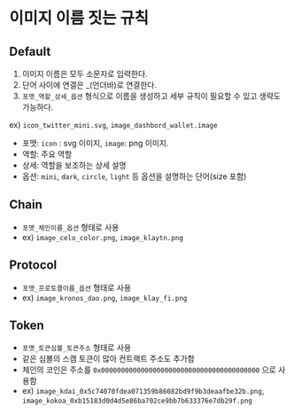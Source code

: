 # 이미지 이름 짓는 규칙

## Default

1. 이미지 이름은 모두 소문자로 입력한다.
2. 단어 사이에 연결은 \_(언더바)로 연결한다.
3. `포맷_역할_상세_옵션` 형식으로 이름을 생성하고 세부 규칙이 필요할 수 있고 생략도 가능하다.

ex) `icon_twitter_mini.svg`, `image_dashbord_wallet.image`

- 포맷: `icon` : svg 이미지, `image`: png 이미지.
- 역할: 주요 역할
- 상세: 역할을 보조하는 상세 설명
- 옵션: `mini`, `dark`, `circle`, `light` 등 옵션을 설명하는 단어(size 포함)

## Chain

- `포맷_체인이름_옵션` 형태로 사용
- ex) `image_celo_color.png`, `image_klaytn.png`

## Protocol

- `포맷_프로토콜이름_옵션` 형태로 사용
- ex) `image_kronos_dao.png`, `image_klay_fi.png`

## Token

- `포맷_토큰심볼_토큰주소` 형태로 사용
- 같은 심볼의 스캠 토큰이 많아 컨트랙트 주소도 추가함
- 체인의 코인은 주소를 `0x0000000000000000000000000000000000000000` 으로 사용함
- ex) `image_kdai_0x5c74070fdea071359b86082bd9f9b3deaafbe32b.png`, `image_kokoa_0xb15183d0d4d5e86ba702ce9bb7b633376e7db29f.png`
